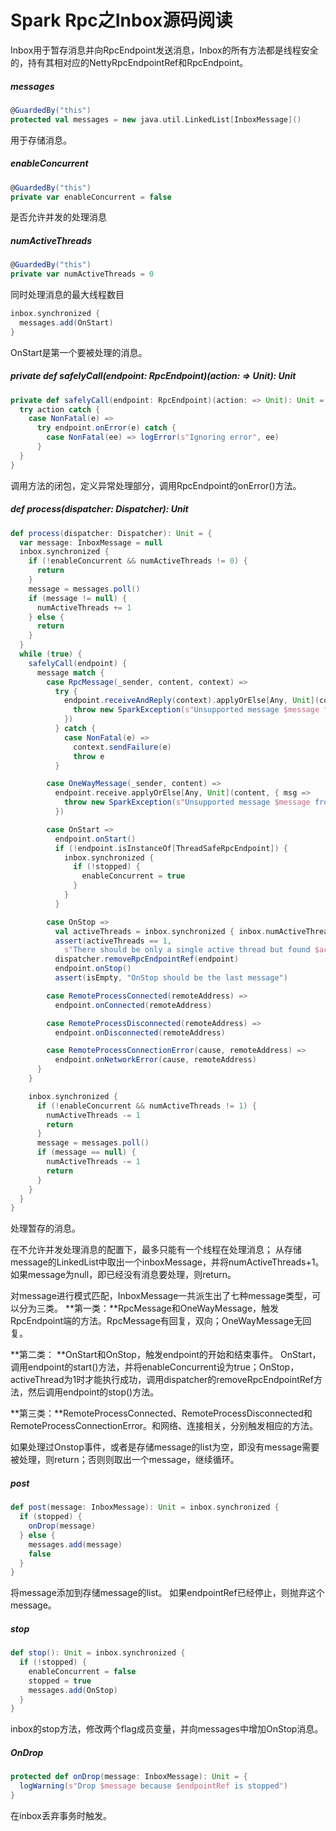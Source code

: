 # Spark Rpc之Inbox源码阅读

Inbox用于暂存消息并向RpcEndpoint发送消息，Inbox的所有方法都是线程安全的，持有其相对应的NettyRpcEndpointRef和RpcEndpoint。

##### messages

```scala
@GuardedBy("this")
protected val messages = new java.util.LinkedList[InboxMessage]()
```

用于存储消息。

##### enableConcurrent

```scala
@GuardedBy("this")
private var enableConcurrent = false
```

是否允许并发的处理消息

##### numActiveThreads

```scala
@GuardedBy("this")
private var numActiveThreads = 0
```

同时处理消息的最大线程数目

```scala
inbox.synchronized {
  messages.add(OnStart)
}
```

OnStart是第一个要被处理的消息。

##### private def safelyCall(endpoint: RpcEndpoint)(action: => Unit): Unit

```scala
private def safelyCall(endpoint: RpcEndpoint)(action: => Unit): Unit = {
  try action catch {
    case NonFatal(e) =>
      try endpoint.onError(e) catch {
        case NonFatal(ee) => logError(s"Ignoring error", ee)
      }
  }
}
```

调用方法的闭包，定义异常处理部分，调用RpcEndpoint的onError()方法。

##### def process(dispatcher: Dispatcher): Unit

```scala
def process(dispatcher: Dispatcher): Unit = {
  var message: InboxMessage = null
  inbox.synchronized {
    if (!enableConcurrent && numActiveThreads != 0) {
      return
    }
    message = messages.poll()
    if (message != null) {
      numActiveThreads += 1
    } else {
      return
    }
  }
  while (true) {
    safelyCall(endpoint) {
      message match {
        case RpcMessage(_sender, content, context) =>
          try {
            endpoint.receiveAndReply(context).applyOrElse[Any, Unit](content, { msg =>
              throw new SparkException(s"Unsupported message $message from ${_sender}")
            })
          } catch {
            case NonFatal(e) =>
              context.sendFailure(e)
              throw e
          }

        case OneWayMessage(_sender, content) =>
          endpoint.receive.applyOrElse[Any, Unit](content, { msg =>
            throw new SparkException(s"Unsupported message $message from ${_sender}")
          })

        case OnStart =>
          endpoint.onStart()
          if (!endpoint.isInstanceOf[ThreadSafeRpcEndpoint]) {
            inbox.synchronized {
              if (!stopped) {
                enableConcurrent = true
              }
            }
          }

        case OnStop =>
          val activeThreads = inbox.synchronized { inbox.numActiveThreads }
          assert(activeThreads == 1,
            s"There should be only a single active thread but found $activeThreads threads.")
          dispatcher.removeRpcEndpointRef(endpoint)
          endpoint.onStop()
          assert(isEmpty, "OnStop should be the last message")

        case RemoteProcessConnected(remoteAddress) =>
          endpoint.onConnected(remoteAddress)

        case RemoteProcessDisconnected(remoteAddress) =>
          endpoint.onDisconnected(remoteAddress)

        case RemoteProcessConnectionError(cause, remoteAddress) =>
          endpoint.onNetworkError(cause, remoteAddress)
      }
    }

    inbox.synchronized {
      if (!enableConcurrent && numActiveThreads != 1) {
        numActiveThreads -= 1
        return
      }
      message = messages.poll()
      if (message == null) {
        numActiveThreads -= 1
        return
      }
    }
  }
}
```

处理暂存的消息。

在不允许并发处理消息的配置下，最多只能有一个线程在处理消息；
从存储message的LinkedList中取出一个inboxMessage，并将numActiveThreads+1。
如果message为null，即已经没有消息要处理，则return。

对message进行模式匹配，InboxMessage一共派生出了七种message类型，可以分为三类。
**第一类：**RpcMessage和OneWayMessage，触发RpcEndpoint端的方法。RpcMessage有回复，双向；OneWayMessage无回复。

**第二类： **OnStart和OnStop，触发endpoint的开始和结束事件。
OnStart，调用endpoint的start()方法，并将enableConcurrent设为true；OnStop，activeThread为1时才能执行成功，调用dispatcher的removeRpcEndpointRef方法，然后调用endpoint的stop()方法。

**第三类：**RemoteProcessConnected、RemoteProcessDisconnected和RemoteProcessConnectionError。和网络、连接相关，分别触发相应的方法。

如果处理过Onstop事件，或者是存储message的list为空，即没有message需要被处理，则return；否则则取出一个message，继续循环。

##### post

```Scala
def post(message: InboxMessage): Unit = inbox.synchronized {
  if (stopped) {
    onDrop(message)
  } else {
    messages.add(message)
    false
  }
}
```

将message添加到存储message的list。
如果endpointRef已经停止，则抛弃这个message。

##### stop

```scala
def stop(): Unit = inbox.synchronized {
  if (!stopped) {
    enableConcurrent = false
    stopped = true
    messages.add(OnStop)
  }
}
```

inbox的stop方法，修改两个flag成员变量，并向messages中增加OnStop消息。

##### OnDrop

```scala
protected def onDrop(message: InboxMessage): Unit = {
  logWarning(s"Drop $message because $endpointRef is stopped")
}
```

在inbox丢弃事务时触发。